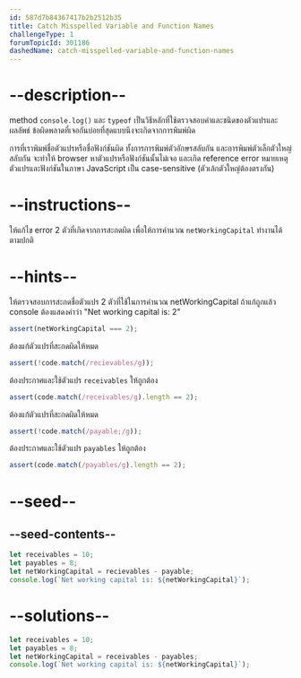 ```yaml
---
id: 587d7b84367417b2b2512b35
title: Catch Misspelled Variable and Function Names
challengeType: 1
forumTopicId: 301186
dashedName: catch-misspelled-variable-and-function-names
---
```


# --description--

method `console.log()` และ `typeof` เป็นวิธีหลักที่ใช้ตรวจสอบค่าและชนิดของตัวแปรและผลลัพธ์ 
ข้อผิดพลาดที่เจอกันบ่อยที่สุดแบบนึงจะเกิดจากการพิมพ์ผิด

การที่เราพิมพ์ชื่อตัวแปรหรือชื่อฟังก์ชันผิด ทั้งการการพิมพ์ตัวอักษรสลับกัน และการพิมพ์ตัวเล็กตัวใหญ่สลับกัน จะทำให้ browser หาตัวแปรหรือฟังก์ชันนั้นไม่เจอ และเกิด reference error 
หมายเหตุ ตัวแปรและฟังก์ชันในภาษา JavaScript เป็น case-sensitive (ตัวเล้กตัวใหญ่ต้องตรงกัน)

# --instructions--

ให้แก้ไข error 2 ตัวที่เกิดจากการสะกดผิด เพื่อให้การคำนวณ `netWorkingCapital` ทำงานได้ตามปกติ

# --hints--

ให้ตรวจสอบการสะกดชื่อตัวแปร 2 ตัวที่ใช้ในการคำนวณ netWorkingCapital ถ้าแก้ถูกแล้ว console ต้องแสดงคำว่า "Net working capital is: 2"

```js
assert(netWorkingCapital === 2);
```

ต้องแก้ตัวแปรที่สะกดผิดให้หมด

```js
assert(!code.match(/recievables/g));
```

ต้องประกาศและใช้ตัวแปร `receivables` ให้ถูกต้อง

```js
assert(code.match(/receivables/g).length == 2);
```

ต้องแก้ตัวแปรที่สะกดผิดให้หมด

```js
assert(!code.match(/payable;/g));
```

ต้องประกาศและใช้ตัวแปร `payables` ให้ถูกต้อง

```js
assert(code.match(/payables/g).length == 2);
```

# --seed--

## --seed-contents--

```js
let receivables = 10;
let payables = 8;
let netWorkingCapital = recievables - payable;
console.log(`Net working capital is: ${netWorkingCapital}`);
```

# --solutions--

```js
let receivables = 10;
let payables = 8;
let netWorkingCapital = receivables - payables;
console.log(`Net working capital is: ${netWorkingCapital}`);
```
